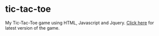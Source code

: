 # tic-tac-toe
My Tic-Tac-Toe game using HTML, Javascript and Jquery.
<a href="https://lincolngallegos.github.io/tic-tac-toe/TicTacToe.html">Click here</a> for latest version of the game.
